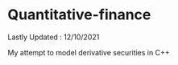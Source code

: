 # Quantitative-finance

Lastly Updated : 12/10/2021

My attempt to model derivative securities in C++
